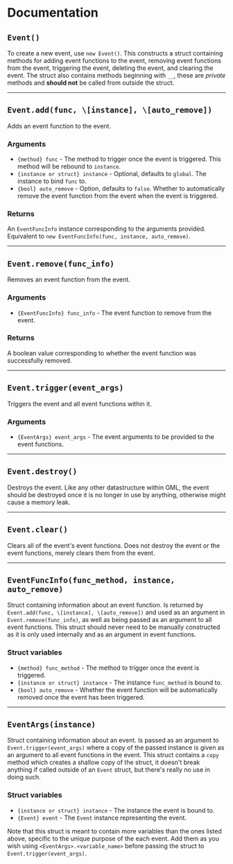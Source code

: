 # Documentation

## `Event()`
To create a new event, use `new Event()`. This constructs a struct containing methods for adding event functions to the event, removing event functions from the event, triggering the event, deleting the event, and clearing the event. The struct also contains methods beginning with `__`, these are *private* methods and **should not** be called from outside the struct.

----

## `Event.add(func, \[instance], \[auto_remove])`
Adds an event function to the event.

### Arguments
- `{method} func` - The method to trigger once the event is triggered. This method will be rebound to `instance`.
- `{instance or struct} instance` - Optional, defaults to `global`. The instance to bind `func` to.
- `{bool} auto_remove` - Option, defaults to `false`. Whether to automatically remove the event function from the event when the event is triggered.

### Returns
An `EventFuncInfo` instance corresponding to the arguments provided. Equivalent to `new EventFuncInfo(func, instance, auto_remove)`.

----

## `Event.remove(func_info)`
Removes an event function from the event.

### Arguments
- `{EventFuncInfo} func_info` - The event function to remove from the event.

### Returns
A boolean value corresponding to whether the event function was successfully removed.

----

## `Event.trigger(event_args)`
Triggers the event and all event functions within it.

### Arguments
- `{EventArgs} event_args` - The event arguments to be provided to the event functions.

----

## `Event.destroy()`
Destroys the event. Like any other datastructure within GML, the event should be destroyed once it is no longer in use by anything, otherwise might cause a memory leak.

----

## `Event.clear()`
Clears all of the event's event functions. Does not destroy the event or the event functions, merely clears them from the event.

----

## `EventFuncInfo(func_method, instance, auto_remove)`
Struct containing information about an event function. Is returned by `Event.add(func, \[instance], \[auto_remove])` and used as an argument in `Event.remove(func_info)`, as well as being passed as an argument to all event functions. This struct should never need to be manually constructed as it is only used internally and as an argument in event functions.

### Struct variables
- `{method} func_method` - The method to trigger once the event is triggered.
- `{instance or struct} instance` - The instance `func_method` is bound to.
- `{bool} auto_remove` - Whether the event function will be automatically removed once the event has been triggered.

----

## `EventArgs(instance)`
Struct containing information about an event. Is passed as an argument to `Event.trigger(event_args)` where a copy of the passed instance is given as an argument to all event functions in the event. This struct contains a `copy` method which creates a shallow copy of the struct, it doesn't break anything if called outside of an `Event` struct, but there's really no use in doing such.

### Struct variables
- `{instance or struct} instance` - The instance the event is bound to.
- `{Event} event` - The `Event` instance representing the event.

Note that this struct is meant to contain more variables than the ones listed above, specific to the unique purpose of the each event. Add them as you wish using `<EventArgs>.<variable_name>` before passing the struct to `Event.trigger(event_args)`.

